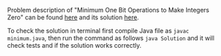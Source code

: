 Problem description of "Minimum One Bit Operations to Make Integers Zero" can be found [here](https://leetcode.com/problems/minimum-one-bit-operations-to-make-integers-zero/description/) and its solution [here](https://github.com/aurimas13/Solutions-To-Problems/blob/main/LeetCode/Java%20Solutions/Minimum%20One%20Bit%20Operations%20to%20Make%20Integers%20Zero/minimum.java).

To check the solution in terminal first compile Java file as `javac minimum.java`, then run the command as follows `java Solution` and it will check tests and if the solution works correctly.
